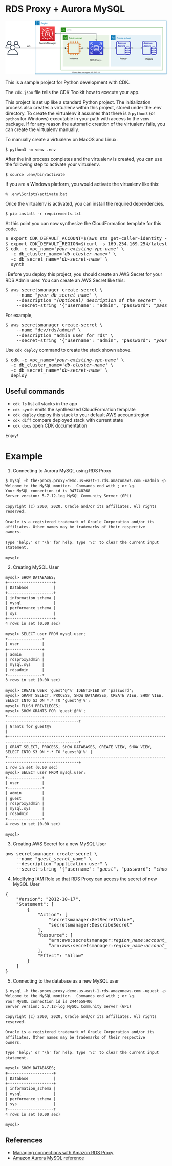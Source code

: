 
# RDS Proxy + Aurora MySQL

![rds_proxy-aurora_mysql-arch](./rds_proxy-aurora_mysql-arch.svg)

This is a sample project for Python development with CDK.

The `cdk.json` file tells the CDK Toolkit how to execute your app.

This project is set up like a standard Python project.  The initialization
process also creates a virtualenv within this project, stored under the .env
directory.  To create the virtualenv it assumes that there is a `python3`
(or `python` for Windows) executable in your path with access to the `venv`
package. If for any reason the automatic creation of the virtualenv fails,
you can create the virtualenv manually.

To manually create a virtualenv on MacOS and Linux:

```
$ python3 -m venv .env
```

After the init process completes and the virtualenv is created, you can use the following
step to activate your virtualenv.

```
$ source .env/bin/activate
```

If you are a Windows platform, you would activate the virtualenv like this:

```
% .env\Scripts\activate.bat
```

Once the virtualenv is activated, you can install the required dependencies.

```
$ pip install -r requirements.txt
```

At this point you can now synthesize the CloudFormation template for this code.

<pre>
$ export CDK_DEFAULT_ACCOUNT=$(aws sts get-caller-identity --query Account --output text)
$ export CDK_DEFAULT_REGION=$(curl -s 169.254.169.254/latest/dynamic/instance-identity/document | jq -r .region)
$ cdk -c vpc_name='<i>your-existing-vpc-name</i>' \
  -c db_cluster_name='<i>db-cluster-name</i>>' \
  -c db_secret_name='<i>db-secret-name</i>' \
  synth
</pre>

:information_source: Before you deploy this project, you should create an AWS Secret for your RDS Admin user. You can create an AWS Secret like this:

<pre>
$ aws secretsmanager create-secret \
    --name <i>"your_db_secret_name"</i> \
    --description "<i>(Optional) description of the secret</i>" \
    --secret-string '{"username": "admin", "password": <i>"password_of_at_last_8_characters"</i>}'
</pre>

For example,

<pre>
$ aws secretsmanager create-secret \
    --name "dev/rds/admin" \
    --description "admin user for rds" \
    --secret-string '{"username": "admin", "password": <i>"your admin password"</i>}'
</pre>

Use `cdk deploy` command to create the stack shown above.

<pre>
$ cdk -c vpc_name='<i>your-existing-vpc-name</i>' \
  -c db_cluster_name='<i>db-cluster-name</i>' \
  -c db_secret_name='<i>db-secret-name</i>' \
  deploy
</pre>

## Useful commands

 * `cdk ls`          list all stacks in the app
 * `cdk synth`       emits the synthesized CloudFormation template
 * `cdk deploy`      deploy this stack to your default AWS account/region
 * `cdk diff`        compare deployed stack with current state
 * `cdk docs`        open CDK documentation

Enjoy!

# Example

1. Connecting to Aurora MySQL using RDS Proxy

```
$ mysql -h the-proxy.proxy-demo.us-east-1.rds.amazonaws.com -uadmin -p
Welcome to the MySQL monitor.  Commands end with ; or \g.
Your MySQL connection id is 947748268
Server version: 5.7.12-log MySQL Community Server (GPL)

Copyright (c) 2000, 2020, Oracle and/or its affiliates. All rights reserved.

Oracle is a registered trademark of Oracle Corporation and/or its
affiliates. Other names may be trademarks of their respective
owners.

Type 'help;' or '\h' for help. Type '\c' to clear the current input statement.

mysql>
```

2. Creating MySQL User
   
```
mysql> SHOW DATABASES;
+--------------------+
| Database           |
+--------------------+
| information_schema |
| mysql              |
| performance_schema |
| sys                |
+--------------------+
4 rows in set (0.00 sec)

mysql> SELECT user FROM mysql.user;
+---------------+
| user          |
+---------------+
| admin         |
| rdsproxyadmin |
| mysql.sys     |
| rdsadmin      |
+---------------+
3 rows in set (0.00 sec)

mysql> CREATE USER 'guest'@'%' IDENTIFIED BY 'password';
mysql> GRANT SELECT, PROCESS, SHOW DATABASES, CREATE VIEW, SHOW VIEW, SELECT INTO S3 ON *.* TO 'guest'@'%';
mysql> FLUSH PRIVILEGES;
mysql> SHOW GRANTS FOR 'guest'@'%';
+-----------------------------------------------------------------------------------------------------+
| Grants for guest@%                                                                                  |
+-----------------------------------------------------------------------------------------------------+
| GRANT SELECT, PROCESS, SHOW DATABASES, CREATE VIEW, SHOW VIEW, SELECT INTO S3 ON *.* TO 'guest'@'%' |
+-----------------------------------------------------------------------------------------------------+
1 row in set (0.00 sec)
mysql> SELECT user FROM mysql.user;
+---------------+
| user          |
+---------------+
| admin         |
| guest         |
| rdsproxyadmin |
| mysql.sys     |
| rdsadmin      |
+---------------+
4 rows in set (0.00 sec)

mysql>
```

3. Creating AWS Secret for a new MySQL User 

<pre>
aws secretsmanager create-secret \
    --name "<i>guest_secret_name</i>" \
    --description "application user" \
    --secret-string '{"username": "<i>guest</i>", "password": "<i>choose_your_own_password</i>"}'
</pre>

4. Modifying IAM Role so that RDS Proxy can access the secret of new MySQL User

<pre>
{
    "Version": "2012-10-17",
    "Statement": [
        {
            "Action": [
                "secretsmanager:GetSecretValue",
                "secretsmanager:DescribeSecret"
            ],
            "Resource": [
                "arn:aws:secretsmanager:<i>region_name</i>:<i>account_id:secret</i>:<i>secret_name_1-??????</i>",
                "arn:aws:secretsmanager:<i>region_name</i>:<i>account_id:secret</i>:<i>secret_name_2-??????</i>",
            ],
            "Effect": "Allow"
        }
    ]
}
</pre>

5. Connecting to the database as a new MySQL user
   
```
$ mysql -h the-proxy.proxy-demo.us-east-1.rds.amazonaws.com -uguest -p
Welcome to the MySQL monitor.  Commands end with ; or \g.
Your MySQL connection id is 2444658406
Server version: 5.7.12-log MySQL Community Server (GPL)

Copyright (c) 2000, 2020, Oracle and/or its affiliates. All rights reserved.

Oracle is a registered trademark of Oracle Corporation and/or its
affiliates. Other names may be trademarks of their respective
owners.

Type 'help;' or '\h' for help. Type '\c' to clear the current input statement.

mysql> SHOW DATABASES;
+--------------------+
| Database           |
+--------------------+
| information_schema |
| mysql              |
| performance_schema |
| sys                |
+--------------------+
4 rows in set (0.00 sec)

mysql>
```

## References
- [Managing connections with Amazon RDS Proxy](https://docs.aws.amazon.com/AmazonRDS/latest/UserGuide/rds-proxy.html)
- [Amazon Aurora MySQL reference](https://docs.aws.amazon.com/AmazonRDS/latest/AuroraUserGuide/AuroraMySQL.Reference.html)
